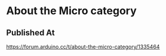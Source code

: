 # About the Micro category

## Published At

https://forum.arduino.cc/t/about-the-micro-category/1335464
